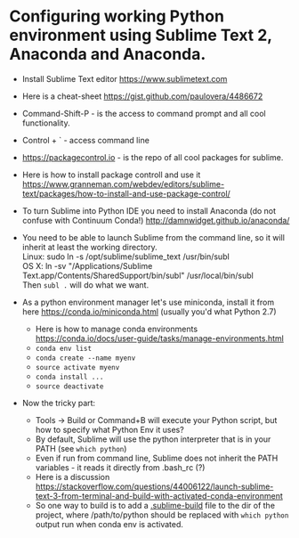  # Configuring working Python environment using Sublime Text 2, Anaconda and Anaconda.
+ Install Sublime Text editor https://www.sublimetext.com
+ Here is a cheat-sheet https://gist.github.com/paulovera/4486672
+ Command-Shift-P - is the access to command prompt and all cool functionality.
+ Control + \` - access command line
+ https://packagecontrol.io - is the repo of all cool packages for sublime.
+ Here is how to install package controll and use it https://www.granneman.com/webdev/editors/sublime-text/packages/how-to-install-and-use-package-control/
+ To turn Sublime into Python IDE you need to install Anaconda (do not confuse with Continuum Conda!) http://damnwidget.github.io/anaconda/
+ You need to be able to launch Sublime from the command line, so it will inherit at least the working directory.   
Linux: sudo ln -s /opt/sublime/sublime_text /usr/bin/subl      
OS X: ln -sv "/Applications/Sublime Text.app/Contents/SharedSupport/bin/subl" /usr/local/bin/subl     
Then `subl .` will do what we want.

+ As a python environment manager let's use miniconda, install it from here https://conda.io/miniconda.html (usually you'd what Python 2.7)
   - Here is how to manage conda environments https://conda.io/docs/user-guide/tasks/manage-environments.html
   - `conda env list`
   - `conda create --name myenv`
   - `source activate myenv`
   - `conda install ...`
   - `source deactivate`
+ Now the tricky part:
   - Tools -> Build or Command+B will execute your Python script, but how to specify what Python Env it uses?
   - By default, Sublime will use the python interpreter that is in your PATH (see `which python`)
   - Even if run from command line, Sublime does not inherit the PATH variables - it reads it directly from .bash_rc (?)
   - Here is a discussion https://stackoverflow.com/questions/44006122/launch-sublime-text-3-from-terminal-and-build-with-activated-conda-environment
   - So one way to build is to add a [.sublime-build](.sublime-build) file to the dir of the project, where /path/to/python should be replaced with `which python` output run when conda env is activated.
